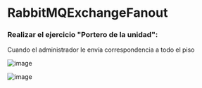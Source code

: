 # RabbitMQExchangeFanout

### Realizar el ejercicio "Portero de la unidad":
Cuando el administrador le envía correspondencia a todo el piso

![image](https://user-images.githubusercontent.com/96325513/192336164-6da296f8-86f6-4cae-838e-84b80790355f.png)

![image](https://user-images.githubusercontent.com/96325513/192336247-64695abb-9a12-4d65-8e93-bf546cab4a05.png)

